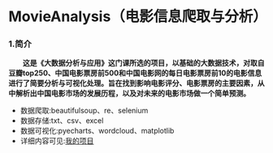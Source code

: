 # MovieAnalysis（电影信息爬取与分析）             

### 1.简介
&emsp;&emsp;**这是《大数据分析与应用》这门课所选的项目，以基础的大数据技术，对取自豆瓣top250、中国电影票房前500和中国电影网的每日电影票房前10的电影信息进行了简要分析与可视化处理。旨在找到影响电影评分、电影票房的主要因素，从中解析出中国电影市场的发展历程，以及对未来的电影市场做一个简单预测。**                 
* 数据爬取:beautifulsoup、re、selenium                   
* 数据存储:txt、csv、excel               
* 数据可视化:pyecharts、wordcloud、matplotlib
* 详细内容可见:[我的项目](http://www.jc633.top/html/Project.html)

